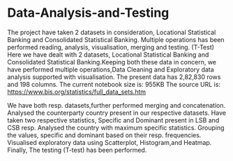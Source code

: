 # Data-Analysis-and-Testing
The project have taken 2 datasets in consideration, Locational Statistical Banking and Consolidated Statistical Banking. Multiple operations has been performed reading, analysis, visualisation, merging and testing. (T-Test)
Here we have dealt with 2 datasets, Locational Statistical Banking and Consolidated Statistical Banking.Keeping both these data in concern, we have performed multiple operations,Data Cleaning and Exploratory data analysis supported with visualisation. The present data has 2,82,830 rows and 198 columns. The current notebook size is: 955KB The source URL is: https://www.bis.org/statistics/full_data_sets.htm

We have both resp. datasets,further performed merging and concatenation.
Analysed the counterparty country present in our respective datasets.
Have taken two respective statistics, Specific and Dominant present in LSB and CSB resp.
Analysed the country with maximum specific statistics.
Grouping the values, specific and dominant based on their resp. frequencies.
Visualised exploratory data using Scatterplot, Histogram,and Heatmap.
Finally, The testing (T-test) has been performed.
